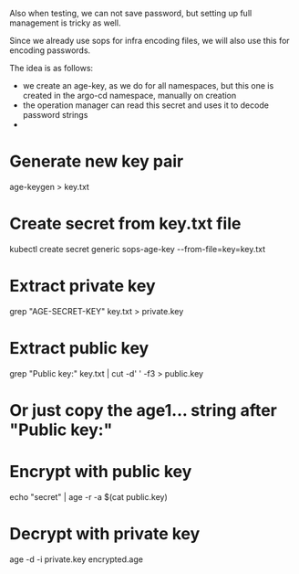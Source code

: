 Also when testing, we can not save password, but setting up full management
is tricky as well.

Since we already use sops for infra encoding files, we will also use this for encoding passwords.

The idea is as follows:
- we create an age-key, as we do for all namespaces, but this one is created in the argo-cd namespace, manually on creation
- the operation manager can read this secret and uses it to decode password strings
- 

# Generate new key pair
age-keygen > key.txt

# Create secret from key.txt file
kubectl create secret generic sops-age-key --from-file=key=key.txt

# Extract private key
grep "AGE-SECRET-KEY" key.txt > private.key

# Extract public key
grep "Public key:" key.txt | cut -d' ' -f3 > public.key
# Or just copy the age1... string after "Public key:"

# Encrypt with public key
echo "secret" | age -r -a $(cat public.key)

# Decrypt with private key
age -d -i private.key encrypted.age